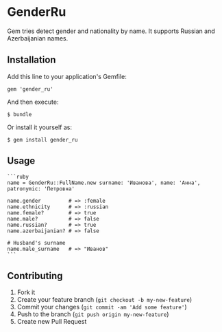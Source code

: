 # GenderRu

Gem tries detect gender and nationality by name. It supports Russian and Azerbaijanian names.

## Installation

Add this line to your application's Gemfile:

    gem 'gender_ru'

And then execute:

    $ bundle

Or install it yourself as:

    $ gem install gender_ru

## Usage

    ```ruby
    name = GenderRu::FullName.new surname: 'Иванова', name: 'Анна', patronymic: 'Петровна'

    name.gender         # => :female
    name.ethnicity      # => :russian
    name.female?        # => true
    name.male?          # => false
    name.russian?       # => true
    name.azerbaijanian? # => false

    # Husband's surname
    name.male_surname   # => "Иванов"
    ```

## Contributing

1. Fork it
2. Create your feature branch (`git checkout -b my-new-feature`)
3. Commit your changes (`git commit -am 'Add some feature'`)
4. Push to the branch (`git push origin my-new-feature`)
5. Create new Pull Request
